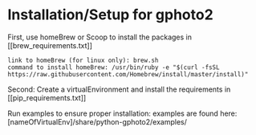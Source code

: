 # Installation/Setup for gphoto2
First, use homeBrew or Scoop to install the packages in [[brew_requirements.txt]]

    link to homeBrew (for linux only): brew.sh
    command to install homeBrew: /usr/bin/ruby -e "$(curl -fsSL https://raw.githubusercontent.com/Homebrew/install/master/install)"

Second:
Create a virtualEnvironment and install the requirements in [[pip_requirements.txt]] 

Run examples to ensure proper installation:
examples are found here: [nameOfVirtualEnv]/share/python-gphoto2/examples/

